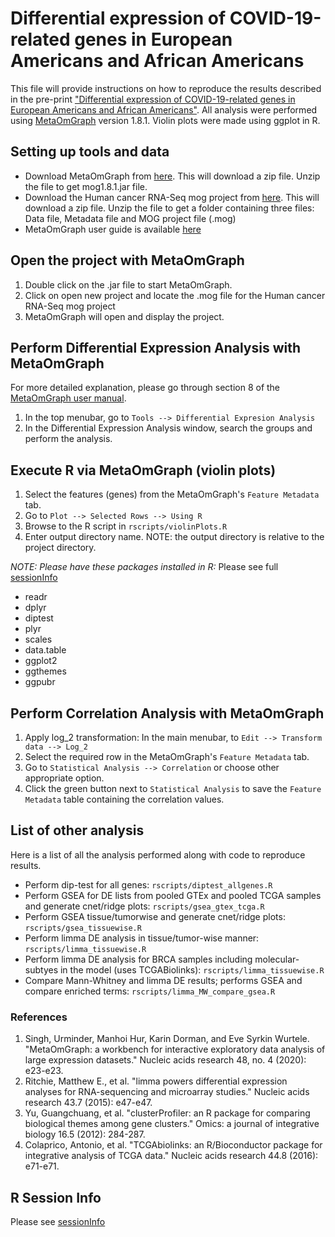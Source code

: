 # Differential expression of COVID-19-related genes in European Americans and African Americans
This file will provide instructions on how to reproduce the results described in the pre-print ["Differential expression of COVID-19-related genes in European Americans and African Americans"](https://www.biorxiv.org/content/10.1101/2020.06.09.143271v3).
All analysis were performed using [MetaOmGraph](https://github.com/urmi-21/MetaOmGraph) version 1.8.1. Violin plots were made using ggplot in R.

## Setting up tools and data
* Download MetaOmGraph from [here](http://metnetweb.gdcb.iastate.edu/MetNet_MetaOmGraph.htm). This will download a zip file. Unzip the file to get mog1.8.1.jar file.
* Download the Human cancer RNA-Seq mog project from [here](http://metnetweb.gdcb.iastate.edu/MetNet_MetaOmGraph.htm). This will download a zip file. Unzip the file to get a folder containing three files: Data file, Metadata file and MOG project file (.mog)
* MetaOmGraph user guide is available [here](https://github.com/urmi-21/MetaOmGraph/tree/master/manual)

## Open the project with MetaOmGraph
1. Double click on the .jar file to start MetaOmGraph.
2. Click on open new project and locate the .mog file for the Human cancer RNA-Seq mog project
3. MetaOmGraph will open and display the project.

## Perform Differential Expression Analysis with MetaOmGraph
For more detailed explanation, please go through section 8 of the [MetaOmGraph user manual](https://github.com/urmi-21/MetaOmGraph/tree/master/manual).
1. In the top menubar, go to `Tools --> Differential Expresion Analysis`
2. In the Differential Expression Analysis window, search the groups and perform the analysis.


## Execute R via MetaOmGraph (violin plots)
1. Select the features (genes) from the MetaOmGraph's `Feature Metadata` tab.
2. Go to `Plot --> Selected Rows --> Using R`
3. Browse to the R script in `rscripts/violinPlots.R`
4. Enter output directory name. NOTE: the output directory is relative to the project directory.

*NOTE: Please have these packages installed in R:* Please see full [sessionInfo](https://github.com/urmi-21/COVID-DEA/blob/master/rscripts/sessionInfo.txt)
* readr
* dplyr
* diptest
* plyr
* scales
* data.table
* ggplot2
* ggthemes
* ggpubr


## Perform Correlation Analysis with MetaOmGraph
1. Apply log_2 transformation: In the main menubar, to `Edit --> Transform data --> Log_2`
2. Select the required row in the MetaOmGraph's `Feature Metadata` tab.
3. Go to `Statistical Analysis --> Correlation` or choose other appropriate option.
4. Click the green button next to `Statistical Analysis` to save the `Feature Metadata` table containing the correlation values.


## List of other analysis

Here is a list of all the analysis performed along with code to reproduce results.

* Perform dip-test for all genes: `rscripts/diptest_allgenes.R`
* Perform GSEA for DE lists from pooled GTEx and pooled TCGA samples and generate cnet/ridge plots: `rscripts/gsea_gtex_tcga.R`
* Perform GSEA tissue/tumorwise and generate cnet/ridge plots: `rscripts/gsea_tissuewise.R`
* Perform limma DE analysis in tissue/tumor-wise manner: `rscripts/limma_tissuewise.R`
* Perform limma DE analysis for BRCA samples including molecular-subtyes in the model (uses TCGABiolinks): `rscripts/limma_tissuewise.R`
* Compare Mann-Whitney and limma DE results; performs GSEA and compare enriched terms: `rscripts/limma_MW_compare_gsea.R`


### References
1. Singh, Urminder, Manhoi Hur, Karin Dorman, and Eve Syrkin Wurtele. "MetaOmGraph: a workbench for interactive exploratory data analysis of large expression datasets." Nucleic acids research 48, no. 4 (2020): e23-e23.
2. Ritchie, Matthew E., et al. "limma powers differential expression analyses for RNA-sequencing and microarray studies." Nucleic acids research 43.7 (2015): e47-e47.
3. Yu, Guangchuang, et al. "clusterProfiler: an R package for comparing biological themes among gene clusters." Omics: a journal of integrative biology 16.5 (2012): 284-287.
4. Colaprico, Antonio, et al. "TCGAbiolinks: an R/Bioconductor package for integrative analysis of TCGA data." Nucleic acids research 44.8 (2016): e71-e71.

## R Session Info

Please see [sessionInfo](https://github.com/urmi-21/COVID-DEA/blob/master/rscripts/sessionInfo.txt)
